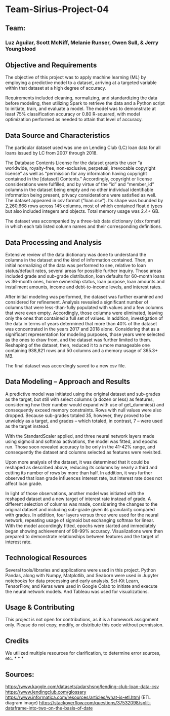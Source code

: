 # Team-Sirius-Project-04

## Team:  
### Luz Aguilar, Scott McNiff, Melanie Runser, Owen Sull, & Jerry Youngblood

## Objective and Requirements
The objective of this project was to apply machine learning (ML) by employing a predictive model to a dataset, arriving at a targeted variable within that dataset at a high degree of accuracy.

Requirements included cleaning, normalizing, and standardizing the data before modeling, then utilizing Spark to retrieve the data and a Python script to initiate, train, and evaluate a model. The model was to demonstrate at least 75% classification accuracy or 0.80 R-squared, with model optimization performed as needed to attain that level of accuracy.

## Data Source and Characteristics
The particular dataset used was one on Lending Club (LC) loan data for all loans issued by LC from 2007 through 2018.

The Database Contents License for the dataset grants the user “a worldwide, royalty-free, non-exclusive, perpetual, irrevocable copyright license” as well as “permission for any information having copyright contained in the [dataset] Contents.” Accordingly, copyright or license considerations were fulfilled, and by virtue of the “id” and “member_id” columns in the dataset being empty and no other individual identifiable information being present, privacy considerations were satisfied as well.
The dataset appeared in csv format (“loan.csv”). Its shape was bounded by  2,260,668 rows across 145 columns, most of which contained float d types but also included integers and objects. Total memory usage was 2.4+ GB.

The dataset was accompanied by a three-tab data dictionary (xlsx format) in which each tab listed column names and their corresponding definitions.

## Data Processing and Analysis
Extensive review of the data dictionary was done to understand the columns in the dataset and the kind of information contained.
Then, an initial normalizing of the data was performed to see, relative to loan status/default rates, several areas for possible further inquiry. Those areas included grade and sub-grade distribution, loan defaults for 60-month loans vs 36-month ones, home ownership status, loan purpose, loan amounts and installment amounts, income and debt-to-income levels, and interest rates.

After initial modeling was performed, the dataset was further examined and considered for refinement. Analysis revealed a significant number of columns that were less-than-fully populated with values and a few columns that were even empty. Accordingly, those columns were eliminated, leaving only the ones that contained a full set of values. In addition, investigation of the data in terms of years determined  that more than 40% of the dataset was concentrated in the years 2017 and 2018 alone. Considering that as a significant representation for modeling purposes, those years were selected as the ones to draw from, and the dataset was further limited to them. Reshaping of the dataset, then, reduced it to a more manageable one containing 938,821 rows and 50 columns and a memory usage of 365.3+ MB.

The final dataset was accordingly saved to a new csv file.

## Data Modeling – Approach and Results
A predictive model was initiated using the original dataset and sub-grades as the target, but still with select columns (a dozen or less) as features, considering how their number would expand with use of get_dummies() and consequently exceed memory constraints. Rows with null values were also dropped. Because sub-grades totaled 35, however, they proved to be unwieldy as a target, and grades – which totaled, in contrast, 7 – were used as the target instead.

With the StandardScaler applied, and three neural network layers made using sigmoid and softmax activations, the model was fitted, and epochs run. Those soon revealed accuracy to be only in the 41-42% range, and consequently the dataset and columns selected as features were revisited.

Upon more analysis of the dataset, it was determined that it could be reshaped as described above, reducing its columns by nearly a third and cutting its number of rows by more than half. In addition, it was further observed that loan grade influences interest rate, but interest rate does not affect loan grade.

In light of those observations, another model was initiated with the reshaped dataset and a new target of interest rate instead of grade. A different selection of columns was made, considering the changes to the original dataset and including sub-grade given its granularity compared with grades. In addition, four layers versus three were used for the neural network, repeating usage of sigmoid but exchanging softmax for linear. With the model accordingly fitted, epochs were started and immediately began showing achievement of 98-99% accuracy.
Visualizations were then prepared to demonstrate relationships between features and the target of interest rate.

## Technological Resources
Several tools/libraries and applications were used in this project. Python Pandas, along with Numpy, Matplotlib, and Seaborn were used in Jupyter notebooks for data processing and early analysis. Sci-Kit Learn, TensorFlow, and Keras were used in Google Colab to initiate and execute the neural network models. And Tableau was used for visualizations.

## Usage & Contributing
This project is not open for contributions, as it is a homework assignment only. Please do not copy, modify, or distribute this code without permission. 

## Credits
We utilized multiple resources for clarification, to determine error sources, etc.
*
*
*

## Sources:
https://www.kaggle.com/datasets/adarshsng/lending-club-loan-data-csv
https://www.lendingclub.com/glossary
https://www.informatica.com/resources/articles/what-is-etl.html (ETL diagram image)
https://stackoverflow.com/questions/37532098/split-dataframe-into-two-on-the-basis-of-date
